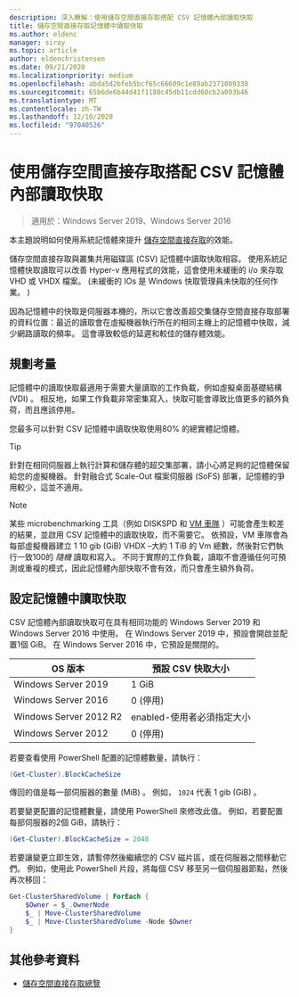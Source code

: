 ```yaml
---
description: 深入瞭解：使用儲存空間直接存取搭配 CSV 記憶體內部讀取快取
title: 儲存空間直接存取記憶體中讀取快取
ms.author: eldenc
manager: siroy
ms.topic: article
author: eldenchristensen
ms.date: 09/21/2020
ms.localizationpriority: medium
ms.openlocfilehash: abda5d2bfeb5bcf65c66609c1e89ab2371089330
ms.sourcegitcommit: 65b6de6b44d41f1180c45db11cdd60cb2a093b46
ms.translationtype: MT
ms.contentlocale: zh-TW
ms.lasthandoff: 12/10/2020
ms.locfileid: "97040526"
---
```

# <a name="using-storage-spaces-direct-with-the-csv-in-memory-read-cache"></a>使用儲存空間直接存取搭配 CSV 記憶體內部讀取快取

> 適用於：Windows Server 2019、Windows Server 2016

本主題說明如何使用系統記憶體來提升 [儲存空間直接存取](storage-spaces-direct-overview.md)的效能。

儲存空間直接存取與叢集共用磁碟區 (CSV) 記憶體中讀取快取相容。 使用系統記憶體快取讀取可以改善 Hyper-v 應用程式的效能，這會使用未緩衝的 i/o 來存取 VHD 或 VHDX 檔案。  (未緩衝的 IOs 是 Windows 快取管理員未快取的任何作業。 ) 

因為記憶體中的快取是伺服器本機的，所以它會改善超交集儲存空間直接存取部署的資料位置：最近的讀取會在虛擬機器執行所在的相同主機上的記憶體中快取，減少網路讀取的頻率。 這會導致較低的延遲和較佳的儲存體效能。

## <a name="planning-considerations"></a>規劃考量

記憶體中的讀取快取最適用于需要大量讀取的工作負載，例如虛擬桌面基礎結構 (VDI) 。 相反地，如果工作負載非常密集寫入，快取可能會導致比值更多的額外負荷，而且應該停用。

您最多可以針對 CSV 記憶體中讀取快取使用80% 的總實體記憶體。

  > [!TIP]
  > 針對在相同伺服器上執行計算和儲存體的超交集部署，請小心將足夠的記憶體保留給您的虛擬機器。 針對融合式 Scale-Out 檔案伺服器 (SoFS) 部署，記憶體的爭用較少，這並不適用。

  > [!NOTE]
  > 某些 microbenchmarking 工具（例如 DISKSPD 和 [VM 車隊](https://github.com/Microsoft/diskspd/tree/master/Frameworks/VMFleet) ）可能會產生較差的結果，並啟用 CSV 記憶體中的讀取快取，而不需要它。 依預設，VM 車隊會為每部虛擬機器建立 1 10 gib (GiB) VHDX –大約 1 TiB 的 Vm 總數，然後對它們執行一致100的 *隨機* 讀取和寫入。 不同于實際的工作負載，讀取不會遵循任何可預測或重複的模式，因此記憶體內部快取不會有效，而只會產生額外負荷。

## <a name="configuring-the-in-memory-read-cache"></a>設定記憶體中讀取快取

CSV 記憶體內部讀取快取可在具有相同功能的 Windows Server 2019 和 Windows Server 2016 中使用。 在 Windows Server 2019 中，預設會開啟並配置1個 GiB。 在 Windows Server 2016 中，它預設是關閉的。

| OS 版本             | 預設 CSV 快取大小           |
|------------------------|----------------------------------|
| Windows Server 2019    | 1 GiB                            |
| Windows Server 2016    | 0 (停用)                     |
| Windows Server 2012 R2 | enabled-使用者必須指定大小 |
| Windows Server 2012    | 0 (停用)                     |

若要查看使用 PowerShell 配置的記憶體數量，請執行：

```PowerShell
(Get-Cluster).BlockCacheSize
```

傳回的值是每一部伺服器的數量 (MiB) 。 例如， `1024` 代表 1 gib (GiB) 。

若要變更配置的記憶體數量，請使用 PowerShell 來修改此值。 例如，若要配置每部伺服器的2個 GiB，請執行：

```PowerShell
(Get-Cluster).BlockCacheSize = 2048
```

若要讓變更立即生效，請暫停然後繼續您的 CSV 磁片區，或在伺服器之間移動它們。 例如，使用此 PowerShell 片段，將每個 CSV 移至另一個伺服器節點，然後再次移回：

```PowerShell
Get-ClusterSharedVolume | ForEach {
    $Owner = $_.OwnerNode
    $_ | Move-ClusterSharedVolume
    $_ | Move-ClusterSharedVolume -Node $Owner
}
```

## <a name="additional-references"></a>其他參考資料

- [儲存空間直接存取總覽](storage-spaces-direct-overview.md)
